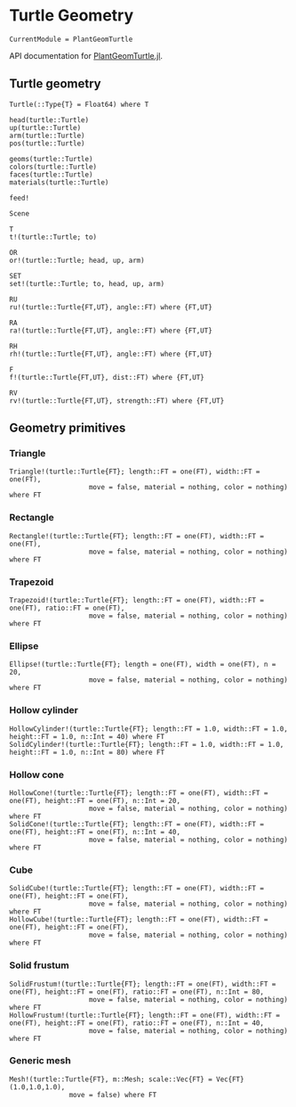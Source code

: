 
# Turtle Geometry

```@meta
CurrentModule = PlantGeomTurtle
```

API documentation for [PlantGeomTurtle.jl](https://github.com/VirtualPlantLab/PlantGeomTurtle.jl).

## Turtle geometry

```@docs
Turtle(::Type{T} = Float64) where T
```

```@docs
head(turtle::Turtle)
up(turtle::Turtle)
arm(turtle::Turtle)
pos(turtle::Turtle)
```

```@docs
geoms(turtle::Turtle)
colors(turtle::Turtle)
faces(turtle::Turtle)
materials(turtle::Turtle)
```

```@docs
feed!
```

```@docs
Scene
```

```@docs
T
t!(turtle::Turtle; to)
```

```@docs
OR
or!(turtle::Turtle; head, up, arm)
```

```@docs
SET
set!(turtle::Turtle; to, head, up, arm)
```

```@docs
RU
ru!(turtle::Turtle{FT,UT}, angle::FT) where {FT,UT}
```

```@docs
RA
ra!(turtle::Turtle{FT,UT}, angle::FT) where {FT,UT}
```

```@docs
RH
rh!(turtle::Turtle{FT,UT}, angle::FT) where {FT,UT}
```

```@docs
F
f!(turtle::Turtle{FT,UT}, dist::FT) where {FT,UT}
```

```@docs
RV
rv!(turtle::Turtle{FT,UT}, strength::FT) where {FT,UT}
```

## Geometry primitives

### Triangle

```@docs
Triangle!(turtle::Turtle{FT}; length::FT = one(FT), width::FT = one(FT),
                    move = false, material = nothing, color = nothing) where FT
```

### Rectangle

```@docs
Rectangle!(turtle::Turtle{FT}; length::FT = one(FT), width::FT = one(FT),
                    move = false, material = nothing, color = nothing) where FT
```

### Trapezoid

```@docs
Trapezoid!(turtle::Turtle{FT}; length::FT = one(FT), width::FT = one(FT), ratio::FT = one(FT),
                    move = false, material = nothing, color = nothing) where FT
```

### Ellipse

```@docs
Ellipse!(turtle::Turtle{FT}; length = one(FT), width = one(FT), n = 20,
                    move = false, material = nothing, color = nothing) where FT
```

### Hollow cylinder

```@docs
HollowCylinder!(turtle::Turtle{FT}; length::FT = 1.0, width::FT = 1.0, height::FT = 1.0, n::Int = 40) where FT
SolidCylinder!(turtle::Turtle{FT}; length::FT = 1.0, width::FT = 1.0, height::FT = 1.0, n::Int = 80) where FT
```

### Hollow cone

```@docs
HollowCone!(turtle::Turtle{FT}; length::FT = one(FT), width::FT = one(FT), height::FT = one(FT), n::Int = 20,
                    move = false, material = nothing, color = nothing) where FT
SolidCone!(turtle::Turtle{FT}; length::FT = one(FT), width::FT = one(FT), height::FT = one(FT), n::Int = 40,
                    move = false, material = nothing, color = nothing) where FT
```

### Cube

```@docs
SolidCube!(turtle::Turtle{FT}; length::FT = one(FT), width::FT = one(FT), height::FT = one(FT),
                    move = false, material = nothing, color = nothing) where FT
HollowCube!(turtle::Turtle{FT}; length::FT = one(FT), width::FT = one(FT), height::FT = one(FT),
                    move = false, material = nothing, color = nothing) where FT
```

### Solid frustum

```@docs
SolidFrustum!(turtle::Turtle{FT}; length::FT = one(FT), width::FT = one(FT), height::FT = one(FT), ratio::FT = one(FT), n::Int = 80,
                    move = false, material = nothing, color = nothing) where FT
HollowFrustum!(turtle::Turtle{FT}; length::FT = one(FT), width::FT = one(FT), height::FT = one(FT), ratio::FT = one(FT), n::Int = 40,
                    move = false, material = nothing, color = nothing) where FT
```

### Generic mesh

```@docs
Mesh!(turtle::Turtle{FT}, m::Mesh; scale::Vec{FT} = Vec{FT}(1.0,1.0,1.0),
               move = false) where FT
```
